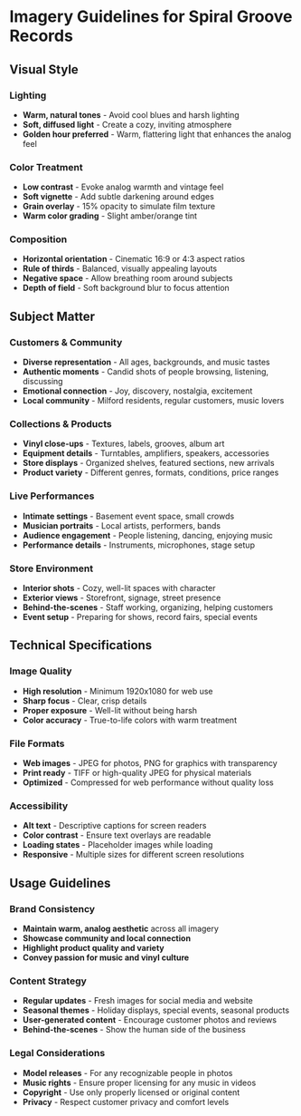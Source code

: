 # Imagery Guidelines for Spiral Groove Records

## Visual Style

### Lighting
- **Warm, natural tones** - Avoid cool blues and harsh lighting
- **Soft, diffused light** - Create a cozy, inviting atmosphere
- **Golden hour preferred** - Warm, flattering light that enhances the analog feel

### Color Treatment
- **Low contrast** - Evoke analog warmth and vintage feel
- **Soft vignette** - Add subtle darkening around edges
- **Grain overlay** - 15% opacity to simulate film texture
- **Warm color grading** - Slight amber/orange tint

### Composition
- **Horizontal orientation** - Cinematic 16:9 or 4:3 aspect ratios
- **Rule of thirds** - Balanced, visually appealing layouts
- **Negative space** - Allow breathing room around subjects
- **Depth of field** - Soft background blur to focus attention

## Subject Matter

### Customers & Community
- **Diverse representation** - All ages, backgrounds, and music tastes
- **Authentic moments** - Candid shots of people browsing, listening, discussing
- **Emotional connection** - Joy, discovery, nostalgia, excitement
- **Local community** - Milford residents, regular customers, music lovers

### Collections & Products
- **Vinyl close-ups** - Textures, labels, grooves, album art
- **Equipment details** - Turntables, amplifiers, speakers, accessories
- **Store displays** - Organized shelves, featured sections, new arrivals
- **Product variety** - Different genres, formats, conditions, price ranges

### Live Performances
- **Intimate settings** - Basement event space, small crowds
- **Musician portraits** - Local artists, performers, bands
- **Audience engagement** - People listening, dancing, enjoying music
- **Performance details** - Instruments, microphones, stage setup

### Store Environment
- **Interior shots** - Cozy, well-lit spaces with character
- **Exterior views** - Storefront, signage, street presence
- **Behind-the-scenes** - Staff working, organizing, helping customers
- **Event setup** - Preparing for shows, record fairs, special events

## Technical Specifications

### Image Quality
- **High resolution** - Minimum 1920x1080 for web use
- **Sharp focus** - Clear, crisp details
- **Proper exposure** - Well-lit without being harsh
- **Color accuracy** - True-to-life colors with warm treatment

### File Formats
- **Web images** - JPEG for photos, PNG for graphics with transparency
- **Print ready** - TIFF or high-quality JPEG for physical materials
- **Optimized** - Compressed for web performance without quality loss

### Accessibility
- **Alt text** - Descriptive captions for screen readers
- **Color contrast** - Ensure text overlays are readable
- **Loading states** - Placeholder images while loading
- **Responsive** - Multiple sizes for different screen resolutions

## Usage Guidelines

### Brand Consistency
- **Maintain warm, analog aesthetic** across all imagery
- **Showcase community and local connection**
- **Highlight product quality and variety**
- **Convey passion for music and vinyl culture**

### Content Strategy
- **Regular updates** - Fresh images for social media and website
- **Seasonal themes** - Holiday displays, special events, seasonal products
- **User-generated content** - Encourage customer photos and reviews
- **Behind-the-scenes** - Show the human side of the business

### Legal Considerations
- **Model releases** - For any recognizable people in photos
- **Music rights** - Ensure proper licensing for any music in videos
- **Copyright** - Use only properly licensed or original content
- **Privacy** - Respect customer privacy and comfort levels
